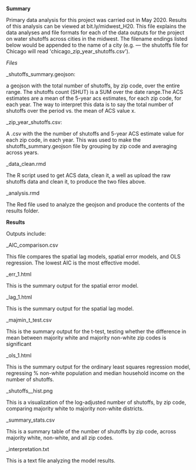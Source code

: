 **Summary** 

Primary data analysis for this project was carried out in May 2020. Results of this analysis can be viewed at bit.ly/midwest_H20. This file explains the data analyses and file formats for each of the data outputs for the project on water shutoffs across cities in the midwest. The filename endings listed below would be appended to the name of a city (e.g. — the shutoffs file for Chicago will read 'chicago_zip_year_shutoffs.csv').

*Files*

<cityname>_shutoffs_summary.geojson: 

a geojson with the total number of shutoffs, by zip code, over the entire range. The shutoffs count (SHUT) is a SUM over the date range.The ACS estimates are a mean of the 5-year acs estimates, for each zip code, for each year. The way to interpret this data is to say the total number of shutoffs over the period vs. the mean of ACS value x. 

<cityname>_zip_year_shutoffs.csv: 
 
A .csv with the the number of shutoffs and 5-year ACS estimate value for each zip code, in each year. This was used to make the shutoffs_summary.geojson file by grouping by zip code and averaging across years.

<cityname>_data_clean.rmd 

The R script used to get ACS data, clean it, a well as upload the raw shutoffs data and clean it, to produce the two files above.

<cityname>_analysis.rmd

The Red file used to analyze the geojson and produce the contents of the results folder. 

**Results**

Outputs include: 

<city>_AIC_comparison.csv

This file compares the spatial lag models, spatial error models, and OLS regression. The lowest AIC is the most effective model. 

<city>_err_1.html

This is the summary output for the spatial error model. 

<city>_lag_1.html

This is the summary output for the spatial lag model. 

<city>_majmin_t_test.csv

This is the summary output for the t-test, testing whether the difference in mean between majority white and majority non-white zip codes is significant

<city>_ols_1.html

This is the summary output for the ordinary least squares regression model, regressing % non-white population and median household income on the number of shutoffs. 

<city>_shutoffs__hist.png

This is a visualization of the log-adjusted number of shutoffs, by zip code, comparing majority white to majority non-white districts.

<city>_summary_stats.csv

This is a summary table of the number of shutoffs by zip code, across majority white, non-white, and all zip codes.

<city>_interpretation.txt 

This is a text file analyzing the model results. 

